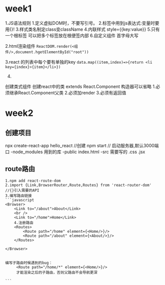 # week1
1.JS语法规则
        1.定义虚拟DOM时，不要写引号。
        2.标签中用到js表达式:变量时要用{}!
        3.样式类名制定class变className
        4.内联样式 style={{key:value}}
        5.只有一个根标签 可以把多个标签放在根便签内部
        6.自定义组件 首字母大写

2.html渲染组件
```ReactDOM.render(<组件/>,document.hgetElementById("root"))```


3.react 的列表中每个要有单独的key
```data.map((item,index)=>{return <li key={index}>{item}</li>})```


4.
创建类式组件
创建react中的类  extends React.Component 构造器可以省略
    1.必须继承React.Component父类
    2.必须加render
    3.必须有返回值


# week2

## 创建项目
npx create-react-app  hello_react //创建
npm start // 启动服务器,默认3000端口
-node_modules 用到的库
-public  index.html
-src   需要写的 .css .jsx





## route路由
    1.npm add react-route-dom
    2.import {Link,BrowserRouter,Route,Routes} from 'react-router-dom' //{}引入需要的API
    3.编写路由链接
    ```javascript
    <Browser>
        <Link to="/about">About</Link>
        <br />    
        <Link to="/home">Home</Link>
        4.注册路由
        <Routes>
            <Route path="/home" element={<Home/>}/>
            <Route path="/about" element={<About/>}/>
        </Routes>

    </Browser>


    编写子路由时候遇到的bug：
         <Route path="/home/*" element={<Home/>}/>
         才能渲染之后的子路由，否则父路由不会导航更深

    ```

